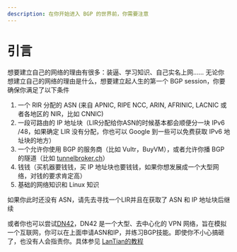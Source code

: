 ```yaml
---
description: 在你开始进入 BGP 的世界前，你需要注意
---
```


# 引言

想要建立自己的网络的理由有很多：装逼、学习知识、自己实名上网……
无论你想建立自己的网络的理由是什么，想要建立起人生的第一个 BGP session，你要确保你满足了以下条件

1. 一个 RIR 分配的 ASN (来自 APNIC, RIPE NCC, ARIN, AFRINIC, LACNIC 或者各地区的 NIR，比如 CNNIC)
2. 一段可路由的 IP 地址块（LIR分配给你ASN的时候基本都会顺便分一块 IPv6 /48，如果确定 LIR 没有分配，你也可以 Google 到一些可以免费获取 IPv6 地址块的地方）
3. 一个允许你使用 BGP 的服务商（比如 Vultr，BuyVM），或者允许你播 BGP 的隧道（比如 [tunnelbroker.ch](https://tunnelbroker.ch)）
4. 钱钱（买机器要钱钱，买 IP 地址块也要钱钱，如果你想发展成一个大型网络，对钱的要求肯定高）
5. 基础的网络知识和 Linux 知识

如果你此时还没有 ASN，请先去寻找一个LIR并且在获取了 ASN 和 IP 地址块后继续

或者你也可以尝试[DN42](https://dn42.dev/Home)，DN42 是一个大型、去中心化的 VPN 网络，旨在模拟一个互联网，你可以在上面申请ASN和IP，并练习BGP技能。即使你不小心搞砸了，也没有人会指责你。具体参见 [LanTian的教程](https://lantian.pub/article/modify-website/dn42-experimental-network-2020.lantian)
